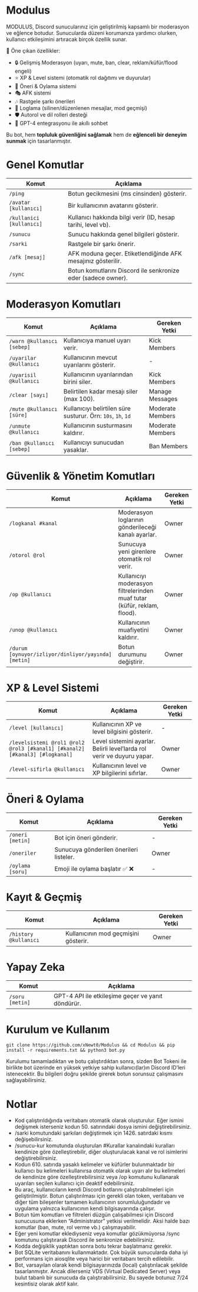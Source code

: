 # Modulus
MODULUS, Discord sunucularınız için geliştirilmiş kapsamlı bir moderasyon ve eğlence botudur. 
Sunucularda düzeni korumanıza yardımcı olurken, kullanıcı etkileşimini artıracak birçok özellik sunar. 

🚀 Öne çıkan özellikler:
- 🔒 Gelişmiş Moderasyon (uyarı, mute, ban, clear, reklam/küfür/flood engeli)
- ⭐ XP & Level sistemi (otomatik rol dağıtımı ve duyurular)
- 📝 Öneri & Oylama sistemi
- 🎭 AFK sistemi
- 🎶 Rastgele şarkı önerileri
- 📜 Loglama (silinen/düzenlenen mesajlar, mod geçmişi)
- 🛡️ Autorol ve dil rolleri desteği
- 🤖 GPT-4 entegrasyonu ile akıllı sohbet

Bu bot, hem **topluluk güvenliğini sağlamak** hem de **eğlenceli bir deneyim sunmak** için tasarlanmıştır.

# Genel Komutlar
| Komut                    | Açıklama                                                      |
| ------------------------ | ------------------------------------------------------------- |
| `/ping`                  | Botun gecikmesini (ms cinsinden) gösterir.                    |
| `/avatar [kullanıcı]`    | Bir kullanıcının avatarını gösterir.                          |
| `/kullanici [kullanıcı]` | Kullanıcı hakkında bilgi verir (ID, hesap tarihi, level vb).  |
| `/sunucu`                | Sunucu hakkında genel bilgileri gösterir.                     |
| `/sarki`                 | Rastgele bir şarkı önerir.                                    |
| `/afk [mesaj]`           | AFK moduna geçer. Etiketlendiğinde AFK mesajınız gösterilir.  |
| `/sync`                  | Botun komutlarını Discord ile senkronize eder (sadece owner). |

# Moderasyon Komutları
| Komut                      | Açıklama                                                     | Gereken Yetki    |
| -------------------------- | ------------------------------------------------------------ | ---------------- |
| `/warn @kullanıcı [sebep]` | Kullanıcıya manuel uyarı verir.                              | Kick Members     |
| `/uyarilar @kullanıcı`     | Kullanıcının mevcut uyarılarını gösterir.                    | -                |
| `/uyarisil @kullanıcı`     | Kullanıcının uyarılarından birini siler.                     | Kick Members     |
| `/clear [sayı]`            | Belirtilen kadar mesajı siler (max 100).                     | Manage Messages  |
| `/mute @kullanıcı [süre]`  | Kullanıcıyı belirtilen süre susturur. Örn: `10s`, `1h`, `1d` | Moderate Members |
| `/unmute @kullanıcı`       | Kullanıcının susturmasını kaldırır.                          | Moderate Members |
| `/ban @kullanıcı [sebep]`  | Kullanıcıyı sunucudan yasaklar.                              | Ban Members      |

# Güvenlik & Yönetim Komutları
| Komut                                               | Açıklama                                                                 | Gereken Yetki |
| --------------------------------------------------- | ------------------------------------------------------------------------ | ------------- |
| `/logkanal #kanal`                                  | Moderasyon loglarının gönderileceği kanalı ayarlar.                      | Owner         |
| `/otorol @rol`                                      | Sunucuya yeni girenlere otomatik rol verir.                              | Owner         |
| `/op @kullanıcı`                                    | Kullanıcıyı moderasyon filtrelerinden muaf tutar (küfür, reklam, flood). | Owner         |
| `/unop @kullanıcı`                                  | Kullanıcının muafiyetini kaldırır.                                       | Owner         |
| `/durum [oynuyor/izliyor/dinliyor/yayında] [metin]` | Botun durumunu değiştirir.                                               | Owner         |

# XP & Level Sistemi
| Komut                                                                       | Açıklama                                                                | Gereken Yetki |
| --------------------------------------------------------------------------- | ----------------------------------------------------------------------- | ------------- |
| `/level [kullanıcı]`                                                        | Kullanıcının XP ve level bilgisini gösterir.                            | -             |
| `/levelsistemi @rol1 @rol2 @rol3 [#kanal1] [#kanal2] [#kanal3] [#logkanal]` | Level sistemini ayarlar. Belirli level’larda rol verir ve duyuru yapar. | Owner         |
| `/level-sifirla @kullanıcı`                                                 | Kullanıcının level ve XP bilgilerini sıfırlar.                          | Owner         |

# Öneri & Oylama 
| Komut            | Açıklama                                | Gereken Yetki |
| ---------------- | --------------------------------------- | ------------- |
| `/oneri [metin]` | Bot için öneri gönderir.                | -             |
| `/oneriler`      | Sunucuya gönderilen önerileri listeler. | Owner         |
| `/oylama [soru]` | Emoji ile oylama başlatır ✅ ❌           | -             |

# Kayıt & Geçmiş
| Komut                 | Açıklama                             | Gereken Yetki |
| --------------------- | ------------------------------------ | ------------- |
| `/history @kullanıcı` | Kullanıcının mod geçmişini gösterir. | Owner         |

# Yapay Zeka 
| Komut           | Açıklama                                          |
| --------------- | ------------------------------------------------- |
| `/soru [metin]` | GPT-4 API ile etkileşime geçer ve yanıt döndürür. |


# Kurulum ve Kullanım
`git clone https://github.com/xNewt0/Modulus && cd Modulus && pip install -r requirements.txt && python3 bot.py`


Kurulumu tamamladıktan ve botu çalıştırdıktan sonra, sizden Bot Tokeni ile birlikte bot üzerinde en yüksek yetkiye sahip kullanıcı(lar)ın Discord ID’leri istenecektir.
Bu bilgileri doğru şekilde girerek botun sorunsuz çalışmasını sağlayabilirsiniz.

# Notlar
- Kod çalıştırıldığında veritabanı otomatik olarak oluşturulur. Eğer ismini değişmek isterseniz kodun 50. satırındaki dosya ismini değiştirebilirsiniz.
- /sarki komutundaki şarkıları değiştirmek için 1426. satırdaki kısmı değişebilirsiniz.
- /sunucu-kur komutunda oluşturulan #Kurallar kanalındaki kuralları kendinize göre özelleştirebilir, diğer oluşturulacak kanal ve rol isimlerini değiştirebilirsiniz.
- Kodun 610. satırıda yasaklı kelimeler ve küfürler bulunmaktadır bir kullanıcı bu kelimeleri kullanırsa otomatik olarak uyarı alır bu kelimeleri de kendinize göre özelleştirebilirsiniz veya /op komutunu kullanarak uyarıları seçilen kullanıcı için deaktif edebilirsiniz.
- Bu araç, kullanıcıların kendi Discord botlarını çalıştırabilmeleri için geliştirilmiştir. Botun çalıştırılması için gerekli olan token, veritabanı ve diğer tüm bileşenler tamamen kullanıcının sorumluluğundadır ve uygulama yalnızca kullanıcının kendi bilgisayarında çalışır.
- Botun tüm komutları ve filtreleri düzgün çalışabilmesi için Discord sunucusuna eklerken “Administrator” yetkisi verilmelidir. Aksi halde bazı komutlar (ban, mute, rol verme vb.) çalışmayabilir.
- Eğer yeni komutlar eklediyseniz veya komutlar gözükmüyorsa /sync komutunu çalıştırarak Discord ile senkronize edebilirsiniz.
- Kodda değişiklik yaptıktan sonra botu tekrar başlatmanız gerekir.
- Bot SQLite veritabanını kullanmaktadır. Çok büyük sunucularda daha iyi performans için aiosqlite veya harici bir veritabanı tercih edilebilir.
- Bot, varsayılan olarak kendi bilgisayarınızda (local) çalıştırılacak şekilde tasarlanmıştır. Ancak dilerseniz VDS (Virtual Dedicated Server) veya bulut tabanlı bir sunucuda da çalıştırabilirsiniz. Bu sayede botunuz 7/24 kesintisiz olarak aktif kalır.
  


